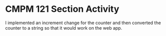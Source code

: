 # CMPM 121 Section Activity

I implemented an increment change for the counter and then converted the counter to a string so that it would work on the web app.
